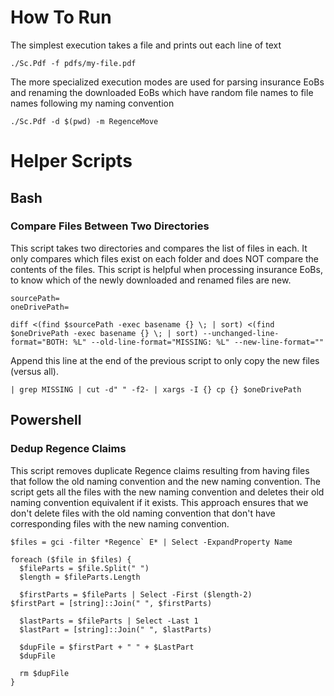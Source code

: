 # How To Run
The simplest execution takes a file and prints out each line of text
```
./Sc.Pdf -f pdfs/my-file.pdf
```

The more specialized execution modes are used for parsing insurance EoBs and renaming the downloaded EoBs which have random file names to file names following my naming convention
```
./Sc.Pdf -d $(pwd) -m RegenceMove
```

# Helper Scripts

## Bash

### Compare Files Between Two Directories
This script takes two directories and compares the list of files in each. It only compares which files exist on each folder and does NOT compare the contents of the files. This script is helpful when processing insurance EoBs, to know which of the newly downloaded and renamed files are new.
```
sourcePath=
oneDrivePath=

diff <(find $sourcePath -exec basename {} \; | sort) <(find $oneDrivePath -exec basename {} \; | sort) --unchanged-line-format="BOTH: %L" --old-line-format="MISSING: %L" --new-line-format=""
```

Append this line at the end of the previous script to only copy the new files (versus all).
```
| grep MISSING | cut -d" " -f2- | xargs -I {} cp {} $oneDrivePath
```

## Powershell

### Dedup Regence Claims
This script removes duplicate Regence claims resulting from having files that follow the old naming convention and the new naming convention. The script gets all the files with the new naming convention and deletes their old naming convention equivalent if it exists. This approach ensures that we don't delete files with the old naming convention that don't have corresponding files with the new naming convention.
```
$files = gci -filter *Regence` E* | Select -ExpandProperty Name

foreach ($file in $files) {
  $fileParts = $file.Split(" ")
  $length = $fileParts.Length

  $firstParts = $fileParts | Select -First ($length-2)
$firstPart = [string]::Join(" ", $firstParts)

  $lastParts = $fileParts | Select -Last 1
  $lastPart = [string]::Join(" ", $lastParts)

  $dupFile = $firstPart + " " + $LastPart
  $dupFile

  rm $dupFile
}
```


